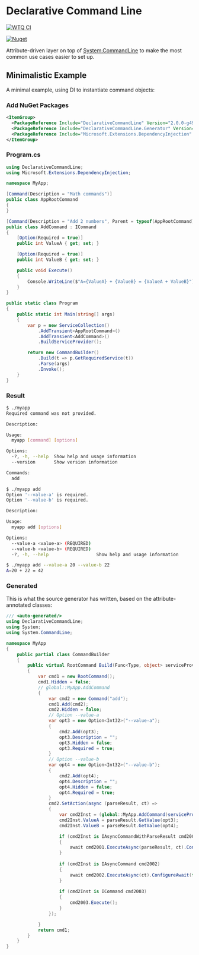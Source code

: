 # Declarative Command Line

[![WTQ CI](https://github.com/flyingpie/declarative-command-line/actions/workflows/ci.yml/badge.svg)](https://github.com/flyingpie/declarative-command-line/actions/workflows/ci.yml)

[![Nuget](https://img.shields.io/nuget/vpre/DeclarativeCommandLine.svg)](https://nuget.org/packages/DeclarativeCommandLine)

Attribute-driven layer on top of [System.CommandLine](https://github.com/dotnet/command-line-api) to make the most common use cases easier to set up.

## Minimalistic Example

A minimal example, using DI to instantiate command objects:

### Add NuGet Packages

```xml
<ItemGroup>
  <PackageReference Include="DeclarativeCommandLine" Version="2.0.0-g498c5dd86c" />
  <PackageReference Include="DeclarativeCommandLine.Generator" Version="2.0.0-g498c5dd86c" />
  <PackageReference Include="Microsoft.Extensions.DependencyInjection" Version="9.0.9"/>
</ItemGroup>
```

### Program.cs

```cs
using DeclarativeCommandLine;
using Microsoft.Extensions.DependencyInjection;

namespace MyApp;

[Command(Description = "Math commands")]
public class AppRootCommand
{
}

[Command(Description = "Add 2 numbers", Parent = typeof(AppRootCommand))]
public class AddCommand : ICommand
{
    [Option(Required = true)]
    public int ValueA { get; set; }

    [Option(Required = true)]
    public int ValueB { get; set; }

    public void Execute()
    {
        Console.WriteLine($"A={ValueA} + {ValueB} = {ValueA + ValueB}");
    }
}

public static class Program
{
    public static int Main(string[] args)
    {
        var p = new ServiceCollection()
            .AddTransient<AppRootCommand>()
            .AddTransient<AddCommand>()
            .BuildServiceProvider();

        return new CommandBuilder()
            .Build(t => p.GetRequiredService(t))
            .Parse(args)
            .Invoke();
    }
}
```

### Result

```bash
$ ./myapp
Required command was not provided.

Description:

Usage:
  myapp [command] [options]

Options:
  -?, -h, --help  Show help and usage information
  --version       Show version information

Commands:
  add
```

```bash
$ ./myapp add
Option '--value-a' is required.
Option '--value-b' is required.

Description:

Usage:
  myapp add [options]

Options:
  --value-a <value-a> (REQUIRED)
  --value-b <value-b> (REQUIRED)
  -?, -h, --help                  Show help and usage information
```

```bash
$ ./myapp add --value-a 20 --value-b 22
A=20 + 22 = 42
```

### Generated

This is what the source generator has written, based on the attribute-annotated classes:

```cs
/// <auto-generated/>
using DeclarativeCommandLine;
using System;
using System.CommandLine;

namespace MyApp
{
    public partial class CommandBuilder
    {
        public virtual RootCommand Build(Func<Type, object> serviceProvider)
        {
            var cmd1 = new RootCommand();
            cmd1.Hidden = false;
            // global::MyApp.AddCommand
            {
                var cmd2 = new Command("add");
                cmd1.Add(cmd2);
                cmd2.Hidden = false;
                // Option --value-a
                var opt3 = new Option<Int32>("--value-a");
                {
                    cmd2.Add(opt3);
                    opt3.Description = "";
                    opt3.Hidden = false;
                    opt3.Required = true;
                }
                // Option --value-b
                var opt4 = new Option<Int32>("--value-b");
                {
                    cmd2.Add(opt4);
                    opt4.Description = "";
                    opt4.Hidden = false;
                    opt4.Required = true;
                }
                cmd2.SetAction(async (parseResult, ct) =>
                {
                    var cmd2Inst = (global::MyApp.AddCommand)serviceProvider(typeof(global::MyApp.AddCommand));
                    cmd2Inst.ValueA = parseResult.GetValue(opt3);
                    cmd2Inst.ValueB = parseResult.GetValue(opt4);

                    if (cmd2Inst is IAsyncCommandWithParseResult cmd2001)
                    {
                        await cmd2001.ExecuteAsync(parseResult, ct).ConfigureAwait(false);
                    }
                
                    if (cmd2Inst is IAsyncCommand cmd2002)
                    {
                        await cmd2002.ExecuteAsync(ct).ConfigureAwait(false);
                    }
                
                    if (cmd2Inst is ICommand cmd2003)
                    {
                        cmd2003.Execute();
                    }
                });

            }
            return cmd1;
        }
    }
}
```

